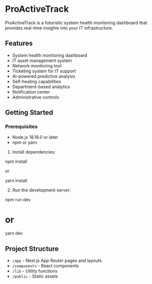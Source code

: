 # ProActiveTrack

ProActiveTrack is a futuristic system health monitoring dashboard that provides real-time insights into your IT infrastructure.

## Features

- System health monitoring dashboard
- IT asset management system
- Network monitoring tool
- Ticketing system for IT support
- AI-powered predictive analysis
- Self-healing capabilities
- Department-based analytics
- Notification center
- Administrative controls

## Getting Started

### Prerequisites

- Node.js 18.18.0 or later
- npm or yarn



1. Install dependencies:


npm install

 or

yarn install


2. Run the development server:


npm run dev

# or

yarn dev




## Project Structure

- `/app` - Next.js App Router pages and layouts
- `/components` - React components
- `/lib` - Utility functions
- `/public` - Static assets


